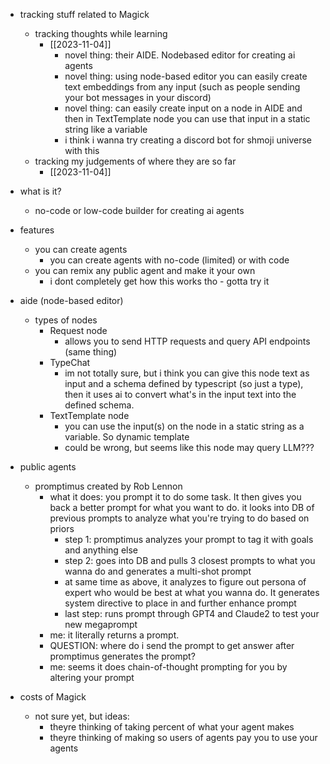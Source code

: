   * tracking stuff related to Magick
    * tracking thoughts while learning
      * [[2023-11-04]]
        * novel thing: their AIDE. Nodebased editor for creating ai agents
        * novel thing: using node-based editor you can easily create text embeddings from any input (such as people sending your bot messages in your discord)
        * novel thing: can easily create input on a node in AIDE and then in TextTemplate node you can use that input in a static string like a variable
        * i think i wanna try creating a discord bot for shmoji universe with this
    * tracking my judgements of where they are so far
      * [[2023-11-04]]


  * what is it?
    * no-code or low-code builder for creating ai agents
  * features
    * you can create agents
      * you can create agents with no-code (limited) or with code
    * you can remix any public agent and make it your own
      * i dont completely get how this works tho - gotta try it
  * aide (node-based editor)
    * types of nodes
      * Request node
        * allows you to send HTTP requests and query API endpoints (same thing)
      * TypeChat
        * im not totally sure, but i think you can give this node text as input and a schema defined by typescript (so just a type), then it uses ai to convert what's in the input text into the defined schema.
      * TextTemplate node
        * you can use the input(s) on the node in a static string as a variable. So dynamic template
        * could be wrong, but seems like this node may query LLM???
  * public agents
    * promptimus created by Rob Lennon
      * what it does: you prompt it to do some task. It then gives you back a better prompt for what you want to do. it looks into DB of previous prompts to analyze what you're trying to do based on priors
        * step 1: promptimus analyzes your prompt to tag it with goals and anything else
        * step 2: goes into DB and pulls 3 closest prompts to what you wanna do and generates a multi-shot prompt
        * at same time as above, it analyzes to figure out persona of expert who would be best at what you wanna do. It generates system directive to place in and further enhance prompt
        * last step: runs prompt through GPT4 and Claude2 to test your new megaprompt
      * me: it literally returns a prompt.
      * QUESTION: where do i send the prompt to get answer after promptimus generates the prompt?
      * me: seems it does chain-of-thought prompting for you by altering your prompt
  * costs of Magick
    * not sure yet, but ideas:
      * theyre thinking of taking percent of what your agent makes
      * theyre thinking of making so users of agents pay you to use your agents